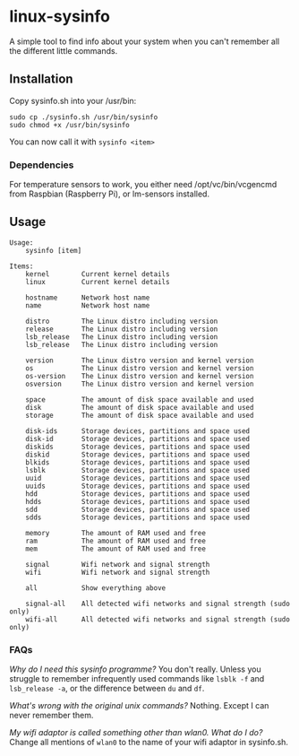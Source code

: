 # linux-sysinfo
A simple tool to find info about your system when you can't remember all the different little commands.

## Installation ##

Copy sysinfo.sh into your /usr/bin:
    
    sudo cp ./sysinfo.sh /usr/bin/sysinfo 
    sudo chmod +x /usr/bin/sysinfo
    
You can now call it with ```sysinfo <item>```

### Dependencies ###
For temperature sensors to work, you either need /opt/vc/bin/vcgencmd from Raspbian (Raspberry Pi), or lm-sensors installed.

## Usage ##
	Usage:
		sysinfo [item]

	Items:
		kernel        Current kernel details
		linux         Current kernel details

		hostname      Network host name
		name          Network host name

		distro        The Linux distro including version
		release       The Linux distro including version
		lsb_release   The Linux distro including version
		lsb_release   The Linux distro including version

		version       The Linux distro version and kernel version
		os            The Linux distro version and kernel version
		os-version    The Linux distro version and kernel version
		osversion     The Linux distro version and kernel version

		space         The amount of disk space available and used
		disk          The amount of disk space available and used
		storage       The amount of disk space available and used

		disk-ids      Storage devices, partitions and space used
		disk-id       Storage devices, partitions and space used
		diskids       Storage devices, partitions and space used
		diskid        Storage devices, partitions and space used
		blkids        Storage devices, partitions and space used
		lsblk         Storage devices, partitions and space used
		uuid          Storage devices, partitions and space used
		uuids         Storage devices, partitions and space used
		hdd           Storage devices, partitions and space used
		hdds          Storage devices, partitions and space used
		sdd           Storage devices, partitions and space used
		sdds          Storage devices, partitions and space used

		memory        The amount of RAM used and free
		ram           The amount of RAM used and free
		mem           The amount of RAM used and free

		signal        Wifi network and signal strength
		wifi          Wifi network and signal strength

		all           Show everything above

		signal-all    All detected wifi networks and signal strength (sudo only)
		wifi-all      All detected wifi networks and signal strength (sudo only)


### FAQs ###
_Why do I need this sysinfo programme?_
You don't really. Unless you struggle to remember infrequently used commands like ```lsblk -f``` and ```lsb_release -a```, or the difference between ```du``` and ```df```.

_What's wrong with the original unix commands?_
Nothing. Except I can never remember them.

_My wifi adaptor is called something other than wlan0. What do I do?_
Change all mentions of ```wlan0``` to the name of your wifi adaptor in sysinfo.sh.
